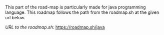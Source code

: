 This part of the road-map is particularly made for java programming language.
This roadmap follows the path from the roadmap.sh at the given url below.

*URL to the roadmap.sh:* https://roadmap.sh/java